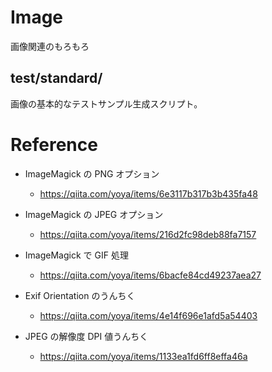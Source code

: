 # Image

画像関連のもろもろ

## test/standard/

画像の基本的なテストサンプル生成スクリプト。


# Reference

- ImageMagick の PNG オプション
  - https://qiita.com/yoya/items/6e3117b317b3b435fa48
- ImageMagick の JPEG オプション
  - https://qiita.com/yoya/items/216d2fc98deb88fa7157
- ImageMagick で GIF 処理
  - https://qiita.com/yoya/items/6bacfe84cd49237aea27

- Exif Orientation のうんちく
  - https://qiita.com/yoya/items/4e14f696e1afd5a54403

- JPEG の解像度 DPI 値うんちく
  - https://qiita.com/yoya/items/1133ea1fd6ff8effa46a
